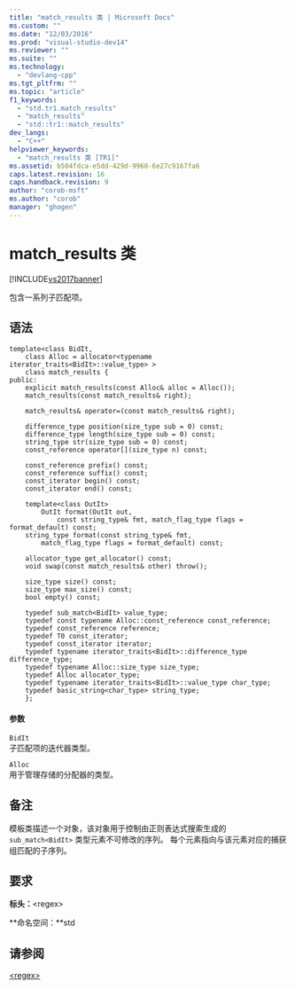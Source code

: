 ```yaml
---
title: "match_results 类 | Microsoft Docs"
ms.custom: ""
ms.date: "12/03/2016"
ms.prod: "visual-studio-dev14"
ms.reviewer: ""
ms.suite: ""
ms.technology: 
  - "devlang-cpp"
ms.tgt_pltfrm: ""
ms.topic: "article"
f1_keywords: 
  - "std.tr1.match_results"
  - "match_results"
  - "std::tr1::match_results"
dev_langs: 
  - "C++"
helpviewer_keywords: 
  - "match_results 类 [TR1]"
ms.assetid: b504fdca-e5dd-429d-9960-6e27c9167fa6
caps.latest.revision: 16
caps.handback.revision: 9
author: "corob-msft"
ms.author: "corob"
manager: "ghogen"
---
```

# match_results 类
[!INCLUDE[vs2017banner](../assembler/inline/includes/vs2017banner.md)]

包含一系列子匹配项。  
  
## 语法  
  
```  
template<class BidIt,  
    class Alloc = allocator<typename iterator_traits<BidIt>::value_type> >  
    class match_results {  
public:  
    explicit match_results(const Alloc& alloc = Alloc());  
    match_results(const match_results& right);  
  
    match_results& operator=(const match_results& right);  
  
    difference_type position(size_type sub = 0) const;  
    difference_type length(size_type sub = 0) const;  
    string_type str(size_type sub = 0) const;  
    const_reference operator[](size_type n) const;  
  
    const_reference prefix() const;  
    const_reference suffix() const;  
    const_iterator begin() const;  
    const_iterator end() const;  
  
    template<class OutIt>  
        OutIt format(OutIt out,  
            const string_type& fmt, match_flag_type flags = format_default) const;  
    string_type format(const string_type& fmt,  
        match_flag_type flags = format_default) const;  
  
    allocator_type get_allocator() const;  
    void swap(const match_results& other) throw();  
  
    size_type size() const;  
    size_type max_size() const;  
    bool empty() const;  
  
    typedef sub_match<BidIt> value_type;  
    typedef const typename Alloc::const_reference const_reference;  
    typedef const_reference reference;  
    typedef T0 const_iterator;  
    typedef const_iterator iterator;  
    typedef typename iterator_traits<BidIt>::difference_type difference_type;  
    typedef typename Alloc::size_type size_type;  
    typedef Alloc allocator_type;  
    typedef typename iterator_traits<BidIt>::value_type char_type;  
    typedef basic_string<char_type> string_type;  
    };  
```  
  
#### 参数  
 `BidIt`  
 子匹配项的迭代器类型。  
  
 `Alloc`  
 用于管理存储的分配器的类型。  
  
## 备注  
 模板类描述一个对象，该对象用于控制由正则表达式搜索生成的 `sub_match<BidIt>` 类型元素不可修改的序列。 每个元素指向与该元素对应的捕获组匹配的子序列。  
  
## 要求  
 **标头：**\<regex\>  
  
 **命名空间：**std  
  
## 请参阅  
 [\<regex\>](../standard-library/regex.md)